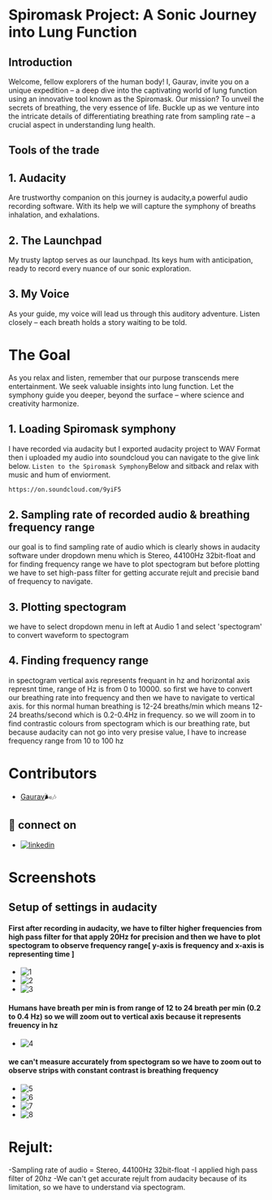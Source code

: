 # Spiromask Project: A Sonic Journey into Lung Function
## Introduction
Welcome, fellow explorers of the human body! I, Gaurav, invite you on a unique expedition – a deep dive into the captivating world of lung function using an innovative tool known as the Spiromask.
Our mission? To unveil the secrets of breathing, the very essence of life. Buckle up as we venture into the intricate details of differentiating breathing rate from sampling rate – a crucial aspect in understanding lung health.
## Tools of the trade

## 1. Audacity
Are trustworthy companion on this journey is audacity,a powerful audio recording software. With its help we will capture the symphony of breaths inhalation, and exhalations.

## 2. The Launchpad
My trusty laptop serves as our launchpad. Its keys hum with anticipation, ready to record every nuance of our sonic exploration.

## 3. My Voice
As your guide, my voice will lead us through this auditory adventure. Listen closely – each breath holds a story waiting to be told.

# The Goal
As you relax and listen, remember that our purpose transcends mere entertainment. We seek valuable insights into lung function. Let the symphony guide you deeper, beyond the surface – where science and creativity harmonize.

## 1. Loading Spiromask symphony
I have recorded via audacity but I exported audacity project to WAV Format then i uploaded my audio into soundcloud you can navigate to the give link below.
`Listen to the Spiromask Symphony`Below and sitback and relax with music and hum of enviorment.
```html
https://on.soundcloud.com/9yiF5
```

## 2. Sampling rate of recorded audio & breathing frequency range 
our goal is to find sampling rate of audio which is clearly shows in audacity software under dropdown menu which is Stereo, 44100Hz 32bit-float and for finding frequency range we have to plot spectogram but before plotting we have to set high-pass filter for getting accurate rejult and precisie band of frequency to navigate.
## 3. Plotting spectogram
we have to select dropdown menu in left at Audio 1 and select 'spectogram' to convert waveform to spectogram
## 4. Finding frequency range
in spectogram vertical axis represents frequant in hz and horizontal axis represnt time, range of Hz is from 0 to 10000. so first we have to convert our breathing rate into frequency and then we have to navigate to vertical axis.
for this normal human breathing is 12-24 breaths/min which means 12-24 breaths/second which is 0.2-0.4Hz in frequency.
so we will zoom in to find contrastic colours from spectogram which is our breathing rate, but because audacity can not go into very presise value, I have to increase frequency range from 10 to 100 hz

# Contributors
- [Gaurav](https://github.com/Gaurav-Krish95)🌬️🎶
## 🔗 connect on

- [![linkedin](https://img.shields.io/badge/linkedin-0A66C2?style=for-the-badge&logo=linkedin&logoColor=white)](https://in.linkedin.com/in/gourav-kumar-8b7538232/)

# Screenshots 

## Setup of settings in audacity
#### First after recording in audacity, we have to filter higher frequencies from high pass filter for that apply 20Hz for precision and then we have to plot spectogram to observe frequency range[ y-axis is frequency and x-axis is representing time ]
- ![1](https://github.com/Gaurav-Krish95/Breath-Easy-with-SpiroMask/assets/161487912/4d7519f5-5652-479b-be6f-3a0ae45cd801)
- ![2](https://github.com/Gaurav-Krish95/Breath-Easy-with-SpiroMask/assets/161487912/c77bd7dc-ce9f-470d-80cd-b01feb8dae25)
- ![3](https://github.com/Gaurav-Krish95/Breath-Easy-with-SpiroMask/assets/161487912/aea87dd0-e8bc-4458-9e49-fa5aefea4b99)
#### Humans have breath per min is from range of 12 to 24 breath per min (0.2 to 0.4 Hz) so we will zoom out to vertical axis because it represents freuency in hz
- ![4](https://github.com/Gaurav-Krish95/Breath-Easy-with-SpiroMask/assets/161487912/5ba82d76-3eb8-4135-b01b-c679f9ffda6c)
#### we can't measure accurately from spectogram so we have to zoom out to observe strips with constant contrast is breathing frequency
- ![5](https://github.com/Gaurav-Krish95/Breath-Easy-with-SpiroMask/assets/161487912/9772f771-9840-4309-8e86-eacaf7a07c8d)
- ![6](https://github.com/Gaurav-Krish95/Breath-Easy-with-SpiroMask/assets/161487912/27820283-a81b-44a8-9ffe-73888fcbef2b)
- ![7](https://github.com/Gaurav-Krish95/Breath-Easy-with-SpiroMask/assets/161487912/11d7f0d9-46f5-4a33-a5b1-3540222cc3ea)
- ![8](https://github.com/Gaurav-Krish95/Breath-Easy-with-SpiroMask/assets/161487912/98da2b06-bb7e-4b76-9e41-2f13ad292e75)

# Rejult:
-Sampling rate of audio = Stereo, 44100Hz 32bit-float
-I applied high pass filter of 20hz
-We can't get accurate rejult from audacity because of its limitation, so we have to understand via spectogram.

